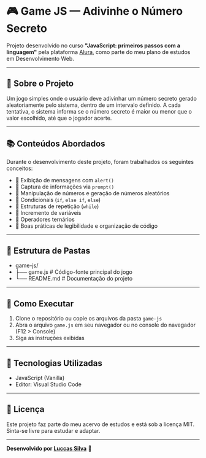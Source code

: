 # 🎮 Game JS — Adivinhe o Número Secreto

Projeto desenvolvido no curso **"JavaScript: primeiros passos com a linguagem"** pela plataforma [Alura](https://www.alura.com.br/), como parte do meu plano de estudos em Desenvolvimento Web.

---

## 📌 Sobre o Projeto

Um jogo simples onde o usuário deve adivinhar um número secreto gerado aleatoriamente pelo sistema, dentro de um intervalo definido. A cada tentativa, o sistema informa se o número secreto é maior ou menor que o valor escolhido, até que o jogador acerte.

---

## 📚 Conteúdos Abordados

Durante o desenvolvimento deste projeto, foram trabalhados os seguintes conceitos:

- 📌 Exibição de mensagens com `alert()`
- 📌 Captura de informações via `prompt()`
- 📌 Manipulação de números e geração de números aleatórios
- 📌 Condicionais (`if`, `else if`, `else`)
- 📌 Estruturas de repetição (`while`)
- 📌 Incremento de variáveis
- 📌 Operadores ternários
- 📌 Boas práticas de legibilidade e organização de código

---

## 📂 Estrutura de Pastas

- game-js/
- ├── game.js # Código-fonte principal do jogo
- └── README.md # Documentação do projeto

---

## 🚀 Como Executar

1. Clone o repositório ou copie os arquivos da pasta `game-js`
2. Abra o arquivo `game.js` em seu navegador ou no console do navegador (F12 > Console)
3. Siga as instruções exibidas

---

## 📌 Tecnologias Utilizadas

- JavaScript (Vanilla)
- Editor: Visual Studio Code

---

## 📝 Licença

Este projeto faz parte do meu acervo de estudos e está sob a licença MIT. Sinta-se livre para estudar e adaptar.

---

**Desenvolvido por [Luccas Silva](https://github.com/LSDataScience)** 🚀
